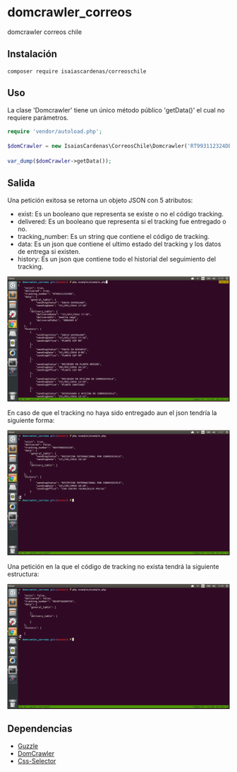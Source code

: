 # domcrawler_correos

domcrawler correos chile

## Instalación

```
composer require isaiascardenas/correoschile
```

## Uso

La clase 'Domcrawler' tiene un único método público 'getData()' el cual no requiere parámetros.

```php
require 'vendor/autoload.php';

$domCrawler = new IsaiasCardenas\CorreosChile\Domcrawler('RT993112324DE');

var_dump($domCrawler->getData());
```

## Salida

Una petición exitosa se retorna un objeto JSON con 5 atributos:

* exist: Es un booleano que representa se existe o no el código tracking.
* delivered: Es un booleano que representa si el tracking fue entregado o no.
* tracking_number: Es un string que contiene el código de tracking.
* data: Es un json que contiene el ultimo estado del tracking y los datos de entrega si existen.
* history: Es un json que contiene todo el historial del seguimiento del tracking.

![Output](/screenshots/output1.png?raw=true "Sii respuesta")

En caso de que el tracking no haya sido entregado aun el json tendría la siguiente forma:

![Output](/screenshots/output2.png?raw=true "Sii respuesta")

Una petición en la que el código de tracking no exista tendrá la siguiente estructura:

![Output](/screenshots/output3.png?raw=true "Sii respuesta")


## Dependencias

* [Guzzle](https://github.com/guzzle/guzzle)
* [DomCrawler](https://github.com/symfony/DomCrawler)
* [Css-Selector](https://github.com/symfony/css-selector)

